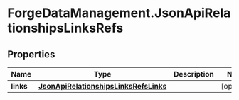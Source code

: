 # ForgeDataManagement.JsonApiRelationshipsLinksRefs

## Properties
Name | Type | Description | Notes
------------ | ------------- | ------------- | -------------
**links** | [**JsonApiRelationshipsLinksRefsLinks**](JsonApiRelationshipsLinksRefsLinks.md) |  | [optional] 


